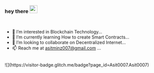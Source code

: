 ### hey there <img src="https://media.giphy.com/media/hvRJCLFzcasrR4ia7z/giphy.gif" width="25px">


<br/>

- 👀 I’m interested in Blockchain Technology...
- 🌱 I’m currently learning How to create Smart Contracts...
- 💞️ I’m looking to collaborate on Decentralized Internet...
- 📫 Reach me at asitminz007@gmail.com ...

<br/>
![](https://visitor-badge.glitch.me/badge?page_id=Asit0007.Asit0007)

<br>

<!---
Asit0007/Asit0007 is a ✨ special ✨ repository because its `README.md` (this file) appears on your GitHub profile.
You can click the Preview link to take a look at your changes.
--->
